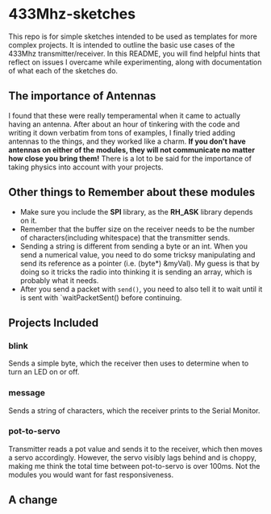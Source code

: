 # 433Mhz-sketches
This repo is for simple sketches intended to be used as templates for more complex projects. It is intended to outline the basic use cases of the 433Mhz transmitter/receiver. In this README, you will find helpful hints that reflect on issues I overcame while experimenting, along with documentation of what each of the sketches do.
## The importance of Antennas
I found that these were really temperamental when it came to actually having an antenna. After about an hour of tinkering with the code and writing it down verbatim from tons of examples, I finally tried adding antennas to the things, and they worked like a charm. **If you don't have antennas on either of the modules, they will not communicate no matter how close you bring them!** There is a lot to be said for the importance of taking physics into account with your projects.
## Other things to Remember about these modules
* Make sure you include the **SPI** library, as the **RH_ASK** library depends on it.
* Remember that the buffer size on the receiver needs to be the number of characters(including whitespace) that the transmitter sends.
* Sending a string is different from sending a byte or an int. When you send a numerical value, you need to do some tricksy manipulating and send its reference as a pointer (i.e. (byte*) &myVal). My guess is that by doing so it tricks the radio into thinking it is sending an array, which is probably what it needs.
* After you send a packet with `send()`, you need to also tell it to wait until it is sent with `waitPacketSent() before continuing.
## Projects Included
### blink
Sends a simple byte, which the receiver then uses to determine when to turn an LED on or off.
### message
Sends a string of characters, which the receiver prints to the Serial Monitor.
### pot-to-servo
Transmitter reads a pot value and sends it to the receiver, which then moves a servo accordingly. However, the servo visibly lags behind and is choppy, making me think the total time between pot-to-servo is over 100ms. Not the modules you would want for fast responsiveness.

## A change